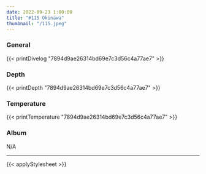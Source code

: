 ```yaml
---
date: 2022-09-23 1:00:00
title: "#115 Okinawa"
thumbnail: "/115.jpeg"
---
```


### General

{{< printDivelog "7894d9ae26314bd69e7c3d56c4a77ae7" >}}

### Depth

{{< printDepth "7894d9ae26314bd69e7c3d56c4a77ae7" >}}

### Temperature

{{< printTemperature "7894d9ae26314bd69e7c3d56c4a77ae7" >}}

### Album

N/A

---

{{< applyStylesheet >}}

